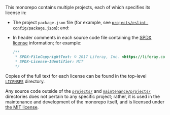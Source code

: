 This monorepo contains multiple projects, each of which specifies its license in:

-   The project `package.json` file (for example, see [`projects/eslint-config/package.json`](./projects/eslint-config/package.json)); and:

-   In header comments in each source code file containing the [SPDX license](https://spdx.org/licenses/) information; for example:

    ```js
    /**
     * SPDX-FileCopyrightText: © 2017 Liferay, Inc. <https://liferay.com>
     * SPDX-License-Identifier: MIT
     */
    ```

Copies of the full text for each license can be found in the top-level [`LICENSES`](./LICENSES) directory.

Any source code outside of the [`projects/`](./projects) and [`maintenance/projects/`](./maintenance/projects) directories does not pertain to any specific project; rather, it is used in the maintenance and development of the monorepo itself, and is licensed under [the MIT license](./LICENSES/MIT.txt).
